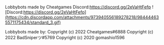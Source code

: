 Lobbybots made by Cheatgames
Discord:https://discord.gg/2eVaHtFefp
![Discord:https://discord.gg/2eVaHtFefp](https://cdn.discordapp.com/attachments/973940556189278218/984444635571175434/standard_3.gif)

Lobbybots made by:
Copyright (c) 2022 Cheatgames#6888
Copyright (c) 2022 BadSniperツ#5769
Copyright (c) 2020 gomashio1596